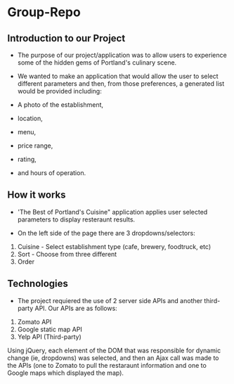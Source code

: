 # Group-Repo

## Introduction to our Project

* The purpose of our project/application was to allow users to experience some of the hidden gems of Portland's culinary scene. 

* We wanted to make an application that would allow the user to select different parameters and then, from those preferences, a generated list would be provided including: 

* A photo of the establishment, 
* location,
* menu,
* price range, 
* rating, 
* and hours of operation.

## How it works

* 'The Best of Portland's Cuisine" application applies user selected parameters to display resteraunt results.

* On the left side of the page there are 3 dropdowns/selectors:
 1. Cuisine - Select establishment type (cafe, brewery, foodtruck, etc)
 2. Sort - Choose from three different 
 3. Order 



## Technologies

* The project requiered the use of 2 server side APIs and another third-party API. Our APIs are as follows:

1. Zomato API
2. Google static map API
3. Yelp API (Third-party)

Using jQuery, each element of the DOM that was responsible for dynamic change (ie, dropdowns) was selected, and then an Ajax call was made to the APIs (one to Zomato to pull the restaraunt information and one to Google maps which displayed the map).